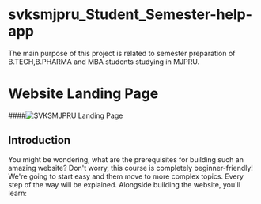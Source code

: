 # svksmjpru_Student_Semester-help-app
The main purpose of this project is related to semester preparation of B.TECH,B.PHARMA and MBA students studying in MJPRU.
# Website Landing Page
####![SVKSMJPRU Landing Page](http://svksmjpru.epizy.com/)

## Introduction
You might be wondering, what are the prerequisites for building such an amazing website? Don't worry, this course is completely beginner-friendly! We're going to start easy and them move to more complex topics. Every step of the way will be explained. Alongside building the website, you'll learn:
